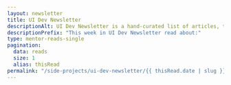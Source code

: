 ```yaml
---
layout: newsletter
title: UI Dev Newsletter
descriptionAlt: UI Dev Newsletter is a hand-curated list of articles, tutorials, and tools related to User Interface development delivered to your inbox every two weeks.
descriptionPrefix: "This week in UI Dev Newsletter read about:"
type: mentor-reads-single
pagination:
  data: reads
  size: 1
  alias: thisRead
permalink: "/side-projects/ui-dev-newsletter/{{ thisRead.date | slug }}/"
---
```

